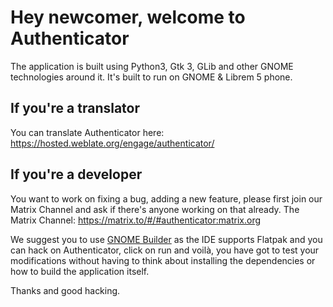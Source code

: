 # Hey newcomer, welcome to Authenticator

The application is built using Python3, Gtk 3, GLib and other GNOME technologies around it. It's built to run on GNOME & Librem 5 phone.

## If you're a translator

You can translate Authenticator here: https://hosted.weblate.org/engage/authenticator/

## If you're a developer

You want to work on fixing a bug, adding a new feature, please first join our Matrix Channel and ask if there's anyone working on that already.
The Matrix Channel: https://matrix.to/#/#authenticator:matrix.org

We suggest you to use [GNOME Builder](https://flathub.org/apps/details/org.gnome.Builder) as the IDE supports Flatpak and you can hack on Authenticator, click on run and voilà, you have got to test your modifications without having to think about installing the dependencies or how to build the application itself.

Thanks and good hacking.
